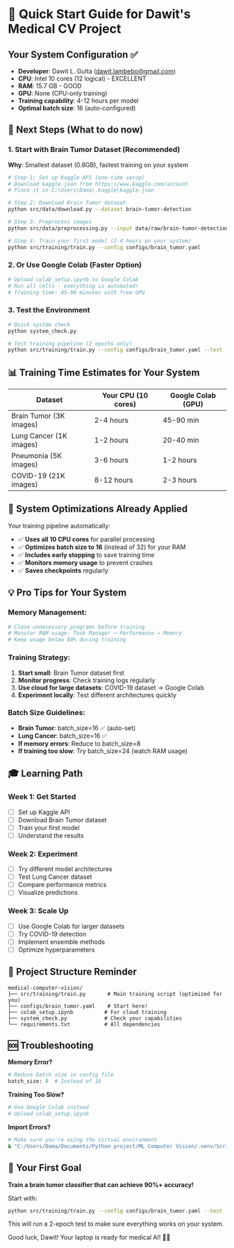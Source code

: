 # 🚀 Quick Start Guide for Dawit's Medical CV Project

## Your System Configuration ✅
- **Developer**: Dawit L. Gulta (dawit.lambebo@gmail.com)
- **CPU**: Intel 10 cores (12 logical) - EXCELLENT
- **RAM**: 15.7 GB - GOOD
- **GPU**: None (CPU-only training)
- **Training capability**: 4-12 hours per model
- **Optimal batch size**: 16 (auto-configured)

## 🎯 Next Steps (What to do now)

### 1. Start with Brain Tumor Dataset (Recommended)
**Why**: Smallest dataset (0.8GB), fastest training on your system

```bash
# Step 1: Set up Kaggle API (one-time setup)
# Download kaggle.json from https://www.kaggle.com/account
# Place it in C:\Users\Dama\.kaggle\kaggle.json

# Step 2: Download Brain Tumor dataset
python src/data/download.py --dataset brain-tumor-detection

# Step 3: Preprocess images
python src/data/preprocessing.py --input data/raw/brain-tumor-detection --output data/processed/brain-tumor

# Step 4: Train your first model (2-4 hours on your system)
python src/training/train.py --config configs/brain_tumor.yaml
```

### 2. Or Use Google Colab (Faster Option)
```bash
# Upload colab_setup.ipynb to Google Colab
# Run all cells - everything is automated!
# Training time: 45-90 minutes with free GPU
```

### 3. Test the Environment
```bash
# Quick system check
python system_check.py

# Test training pipeline (2 epochs only)
python src/training/train.py --config configs/brain_tumor.yaml --test
```

## 📊 Training Time Estimates for Your System

| Dataset | Your CPU (10 cores) | Google Colab (GPU) |
|---------|--------------------|--------------------|
| Brain Tumor (3K images) | 2-4 hours | 45-90 min |
| Lung Cancer (1K images) | 1-2 hours | 20-40 min |
| Pneumonia (5K images) | 3-6 hours | 1-2 hours |
| COVID-19 (21K images) | 8-12 hours | 2-3 hours |

## 🔧 System Optimizations Already Applied

Your training pipeline automatically:
- ✅ **Uses all 10 CPU cores** for parallel processing
- ✅ **Optimizes batch size to 16** (instead of 32) for your RAM
- ✅ **Includes early stopping** to save training time
- ✅ **Monitors memory usage** to prevent crashes
- ✅ **Saves checkpoints** regularly

## 💡 Pro Tips for Your System

### Memory Management:
```bash
# Close unnecessary programs before training
# Monitor RAM usage: Task Manager → Performance → Memory
# Keep usage below 80% during training
```

### Training Strategy:
1. **Start small**: Brain Tumor dataset first
2. **Monitor progress**: Check training logs regularly
3. **Use cloud for large datasets**: COVID-19 dataset → Google Colab
4. **Experiment locally**: Test different architectures quickly

### Batch Size Guidelines:
- **Brain Tumor**: batch_size=16 ✅ (auto-set)
- **Lung Cancer**: batch_size=16 ✅ 
- **If memory errors**: Reduce to batch_size=8
- **If training too slow**: Try batch_size=24 (watch RAM usage)

## 🎓 Learning Path

### Week 1: Get Started
- [ ] Set up Kaggle API
- [ ] Download Brain Tumor dataset
- [ ] Train your first model
- [ ] Understand the results

### Week 2: Experiment
- [ ] Try different model architectures
- [ ] Test Lung Cancer dataset
- [ ] Compare performance metrics
- [ ] Visualize predictions

### Week 3: Scale Up
- [ ] Use Google Colab for larger datasets
- [ ] Try COVID-19 detection
- [ ] Implement ensemble methods
- [ ] Optimize hyperparameters

## 📁 Project Structure Reminder
```
medical-computer-vision/
├── src/training/train.py       # Main training script (optimized for you)
├── configs/brain_tumor.yaml    # Start here!
├── colab_setup.ipynb          # For cloud training
├── system_check.py            # Check your capabilities
└── requirements.txt           # All dependencies
```

## 🆘 Troubleshooting

**Memory Error?**
```python
# Reduce batch size in config file
batch_size: 8  # Instead of 16
```

**Training Too Slow?**
```bash
# Use Google Colab instead
# Upload colab_setup.ipynb
```

**Import Errors?**
```bash
# Make sure you're using the virtual environment
& "C:/Users/Dama/Documents/Python project/ML Computer Vision/.venv/Scripts/python.exe" your_script.py
```

## 🎯 Your First Goal
**Train a brain tumor classifier that can achieve 90%+ accuracy!**

Start with:
```bash
python src/training/train.py --config configs/brain_tumor.yaml --test
```

This will run a 2-epoch test to make sure everything works on your system.

Good luck, Dawit! Your laptop is ready for medical AI! 🏥🤖
